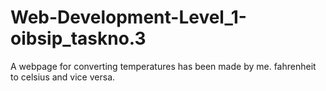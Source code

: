 # Web-Development-Level_1-oibsip_taskno.3
A webpage for converting temperatures has been made by me. fahrenheit to celsius and vice versa.
